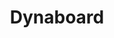 ---
git: https://github.com/dynaboard
logohandle: dynaboard
sort: dynaboard
title: Dynaboard
twitter: https://x.com/dynaboard
website: https://dynaboard.com/
---